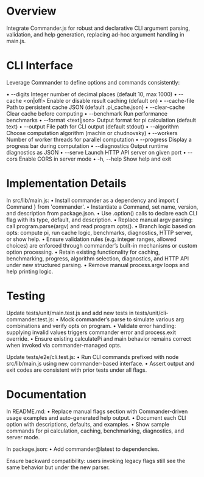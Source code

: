 # Overview

Integrate Commander.js for robust and declarative CLI argument parsing, validation, and help generation, replacing ad-hoc argument handling in main.js.

# CLI Interface

Leverage Commander to define options and commands consistently:

• --digits <n>          Integer number of decimal places (default 10, max 1000)
• --cache <on|off>       Enable or disable result caching (default on)
• --cache-file <file>    Path to persistent cache JSON (default .pi_cache.json)
• --clear-cache          Clear cache before computing
• --benchmark            Run performance benchmarks
• --format <text|json>   Output format for pi calculation (default text)
• --output <file>        File path for CLI output (default stdout)
• --algorithm <name>     Choose computation algorithm (machin or chudnovsky)
• --workers <n>          Number of worker threads for parallel computation
• --progress             Display a progress bar during computation
• --diagnostics          Output runtime diagnostics as JSON
• --serve <port>         Launch HTTP API server on given port
• --cors                 Enable CORS in server mode
• -h, --help             Show help and exit

# Implementation Details

In src/lib/main.js:
• Install commander as a dependency and import { Command } from 'commander'.
• Instantiate a Command, set name, version, and description from package.json.
• Use .option() calls to declare each CLI flag with its type, default, and description.
• Replace manual argv parsing: call program.parse(argv) and read program.opts().
• Branch logic based on opts: compute pi, run cache logic, benchmarks, diagnostics, HTTP server, or show help.
• Ensure validation rules (e.g. integer ranges, allowed choices) are enforced through commander’s built-in mechanisms or custom option processing.
• Retain existing functionality for caching, benchmarking, progress, algorithm selection, diagnostics, and HTTP API under new structured parsing.
• Remove manual process.argv loops and help printing logic.

# Testing

Update tests/unit/main.test.js and add new tests in tests/unit/cli-commander.test.js:
• Mock commander’s parse to simulate various arg combinations and verify opts on program.
• Validate error handling: supplying invalid values triggers commander error and process.exit override.
• Ensure existing calculatePi and main behavior remains correct when invoked via commander-managed opts.

Update tests/e2e/cli.test.js:
• Run CLI commands prefixed with node src/lib/main.js using new commander-based interface.
• Assert output and exit codes are consistent with prior tests under all flags.

# Documentation

In README.md:
• Replace manual flags section with Commander-driven usage examples and auto-generated help output.
• Document each CLI option with descriptions, defaults, and examples.
• Show sample commands for pi calculation, caching, benchmarking, diagnostics, and server mode.

In package.json:
• Add commander@latest to dependencies.

Ensure backward compatibility: users invoking legacy flags still see the same behavior but under the new parser.